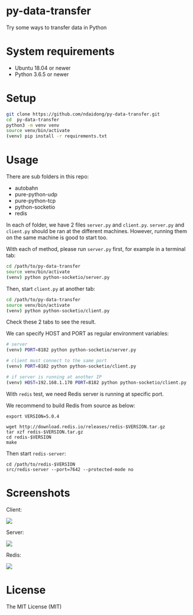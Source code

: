 # py-data-transfer
Try some ways to transfer data in Python


# System requirements

- Ubuntu 18.04 or newer
- Python 3.6.5 or newer


# Setup

```bash
git clone https://github.com/ndaidong/py-data-transfer.git
cd  py-data-transfer
python3 -m venv venv
source venv/bin/activate
(venv) pip install -r requirements.txt
```

# Usage

There are sub folders in this repo:

- autobahn
- pure-python-udp
- pure-python-tcp
- python-socketio
- redis

In each of folder, we have 2 files `server.py` and `client.py`.
`server.py` and `client.py` should be ran at the different machines.
However, running them on the same machine is good to start too.

With each of method, please run `server.py` first, for example in a terminal tab:

```bash
cd /path/to/py-data-transfer
source venv/bin/activate
(venv) python python-socketio/server.py
```

Then, start `client.py` at another tab:

```bash
cd /path/to/py-data-transfer
source venv/bin/activate
(venv) python python-socketio/client.py
```

Check these 2 tabs to see the result.


We can specify HOST and PORT as regular environment variables:

```bash
# server
(venv) PORT=8182 python python-socketio/server.py

# client must connect to the same port
(venv) PORT=8182 python python-socketio/client.py

# if server is running at another IP
(venv) HOST=192.168.1.170 PORT=8182 python python-socketio/client.py
```

With `redis` test, we need Redis server is running at specific port.

We recommend to build Redis from source as below:

```
export VERSION=5.0.4

wget http://download.redis.io/releases/redis-$VERSION.tar.gz
tar xzf redis-$VERSION.tar.gz
cd redis-$VERSION
make
```

Then start `redis-server`:

```
cd /path/to/redis-$VERSION
src/redis-server --port=7642 --protected-mode no
```

# Screenshots

Client:

![](https://i.imgur.com/FeqFBat.png)



Server:

![](https://i.imgur.com/6lFoNGY.png)


Redis:

![](https://i.imgur.com/yyFB9pn.png)


# License

The MIT License (MIT)
